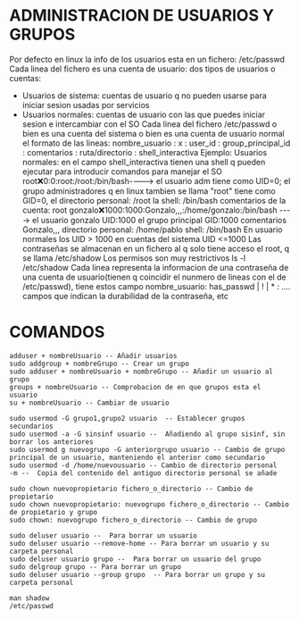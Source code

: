 # ADMINISTRACION DE USUARIOS Y GRUPOS
Por defecto en linux la info de los usuarios esta en un fichero: /etc/passwd
Cada linea del fichero es una cuenta de usuario: dos tipos de usuarios o cuentas:
- Usuarios de sistema: cuentas de usuario q no pueden usarse para iniciar sesion usadas por servicios
- Usuarios normales: cuentas de usuario con las que puedes iniciar sesion e intercambiar con el SO
Cada linea del fichero /etc/passwd o bien es una cuenta del sistema o bien es una cuenta de usuario normal
el formato de las lineas:
nombre_usuario : x : user_id : group_principal_id : comentarios : ruta/directorio : shell_interactiva
Ejemplo:
  Usuarios normales: en el campo shell_interactiva tienen una shell q pueden ejecutar para introducir comandos para manejar el SO
  root:x:0:0:root:/root:/bin/bash----> el usuario adm tiene como UID=0;
                                       el grupo administradores q en linux tambien se llama "root" tiene como GID=0,
                                       el directorio personal: /root
                                       la shell: /bin/bash
                                       comentarios de la cuenta: root
  gonzalo:x:1000:1000:Gonzalo,,,:/home/gonzalo:/bin/bash ----> el usuario gonzalo UID:1000
                                                                el grupo principal GID:1000
                                                                comentarios Gonzalo,,,
                                                                directorio personal: /home/pablo
                                                                shell: /bin/bash
  En usuario normales los UID > 1000 en cuentas del sistema UID <=1000
  Las contraseñas se almacenan en un fichero al q solo tiene acceso el root, q se llama /etc/shadow
  Los permisos son muy restrictivos ls -l /etc/shadow
  Cada linea representa la informacion de una contraseña de una cuenta de usuario(tienen q coincidir el nunmero de lineas con el de /etc/passwd), tiene estos campo
  nombre_usuario: has_passwd | ! | * : .... campos que indican la durabilidad de la contraseña, etc

# COMANDOS
    adduser + nombreUsuario -- Añadir usuarios
    sudo addgroup + nombreGrupo -- Crear un grupo
    sudo adduser + nombreUsuario + nombreGrupo -- Añadir un usuario al grupo
    groups + nombreUsuario -- Comprobacion de en que grupos esta el usuario
    su + nombreUsuario -- Cambiar de usuario
    
    sudo usermod -G grupo1,grupo2 usuario  -- Establecer grupos secundarios
    sudo usermod -a -G sinsinf usuario --  Añadiendo al grupo sisinf, sin borrar los anteriores
    sudo usermod g nuevogrupo -G anteriorgrupo usuario -- Cambio de grupo principal de un usuario, manteniendo el anterior como secundario
    sudo usermod -d /home/nuevousuario -- Cambio de directorio personal
    -m --  Copia del contenido del antiguo directorio personal se añade
    
    sudo chown nuevopropietario fichero_o_directorio -- Cambio de propietario
    sudo chown nuevopropietario: nuevogrupo fichero_o_directorio -- Cambio de propietario y grupo
    sudo chown: nuevogrupo fichero_o_directorio -- Cambio de grupo
    
    sudo deluser usuario --  Para borrar un usuario
    sudo deluser usuario --remove-home -- Para borrar un usuario y su carpeta personal
    sudo deluser usuario grupo --  Para borrar un usuario del grupo
    sudo delgroup grupo -- Para borrar un grupo
    sudo deluser usuario --group grupo  -- Para borrar un grupo y su carpeta personal

    man shadow
    /etc/passwd
